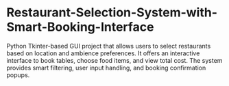 # Restaurant-Selection-System-with-Smart-Booking-Interface
 Python Tkinter-based GUI project that allows users to select restaurants based on location and ambience preferences. It offers an interactive interface to book tables, choose food items, and view total cost. The system provides smart filtering, user input handling, and booking confirmation popups.
